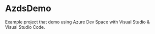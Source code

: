 # AzdsDemo
Example project that demo using Azure Dev Space with Visual Studio & Visual Studio Code.
